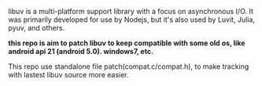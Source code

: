 libuv is a multi-platform support library with a focus on asynchronous I/O. It was primarily developed for use by Nodejs, but it's also used by Luvit, Julia, pyuv, and others.

**this repo is aim to patch libuv to keep compatible with some old os, like android api 21 (android 5.0). windows7, etc.**

This repo use standalone file patch(compat.c/compat.h), to make tracking with lastest libuv source more easier.
